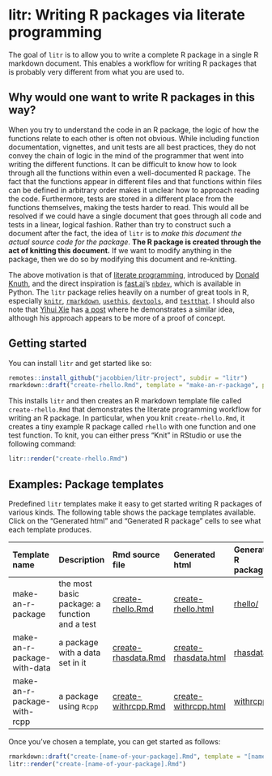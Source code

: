 
<!-- README.md is generated from README.Rmd. Please edit that file -->

# litr: Writing R packages via literate programming

<!-- badges: start -->
<!-- badges: end -->

The goal of `litr` is to allow you to write a complete R package in a
single R markdown document. This enables a workflow for writing R
packages that is probably very different from what you are used to.

## Why would one want to write R packages in this way?

When you try to understand the code in an R package, the logic of how
the functions relate to each other is often not obvious. While including
function documentation, vignettes, and unit tests are all best
practices, they do not convey the chain of logic in the mind of the
programmer that went into writing the different functions. It can be
difficult to know how to look through all the functions within even a
well-documented R package. The fact that the functions appear in
different files and that functions within files can be defined in
arbitrary order makes it unclear how to approach reading the code.
Furthermore, tests are stored in a different place from the functions
themselves, making the tests harder to read. This would all be resolved
if we could have a single document that goes through all code and tests
in a linear, logical fashion. Rather than try to construct such a
document after the fact, the idea of `litr` is to *make this document
the actual source code for the package*. **The R package is created
through the act of knitting this document.** If we want to modify
anything in the package, then we do so by modifying this document and
re-knitting.

The above motivation is that of [literate
programming](https://en.wikipedia.org/wiki/Literate_programming),
introduced by [Donald
Knuth](https://www-cs-faculty.stanford.edu/~knuth/), and the direct
inspiration is [fast.ai](https://www.fast.ai/about/)’s
[`nbdev`](https://nbdev.fast.ai/), which is available in Python. The
`litr` package relies heavily on a number of great tools in R,
especially [`knitr`](https://yihui.org/knitr/),
[`rmarkdown`](https://rmarkdown.rstudio.com/docs/index.html),
[`usethis`](https://usethis.r-lib.org/),
[`devtools`](https://devtools.r-lib.org/), and
[`testthat`](https://testthat.r-lib.org/). I should also note that
[Yihui Xie](https://yihui.org/en/) has [a post](https://yihui.org/rlp/)
where he demonstrates a similar idea, although his approach appears to
be more of a proof of concept.

## Getting started

You can install `litr` and get started like so:

``` r
remotes::install_github("jacobbien/litr-project", subdir = "litr")
rmarkdown::draft("create-rhello.Rmd", template = "make-an-r-package", package = "litr")
```

This installs `litr` and then creates an R markdown template file called
`create-rhello.Rmd` that demonstrates the literate programming workflow
for writing an R package. In particular, when you knit
`create-rhello.Rmd`, it creates a tiny example R package called `rhello`
with one function and one test function. To knit, you can either press
“Knit” in RStudio or use the following command:

``` r
litr::render("create-rhello.Rmd")
```

## Examples: Package templates

Predefined `litr` templates make it easy to get started writing R
packages of various kinds. The following table shows the package
templates available. Click on the “Generated html” and “Generated R
package” cells to see what each template produces.

| Template name               | Description                                   | Rmd source file                                                                                                                     | Generated html                                                                                                                                                       | Generated R package                                                                                            |
|:----------------------------|:----------------------------------------------|:------------------------------------------------------------------------------------------------------------------------------------|:---------------------------------------------------------------------------------------------------------------------------------------------------------------------|:---------------------------------------------------------------------------------------------------------------|
| make-an-r-package           | the most basic package: a function and a test | [create-rhello.Rmd](https://github.com/jacobbien/litr-project/tree/main/examples/make-an-r-package/create-rhello.Rmd)               | [create-rhello.html](https://htmlpreview.github.io/?https://github.com/jacobbien/litr-project/tree/main/examples/make-an-r-package/create-rhello.html)               | [rhello/](https://github.com/jacobbien/litr-project/tree/main/examples/make-an-r-package/rhello)               |
| make-an-r-package-with-data | a package with a data set in it               | [create-rhasdata.Rmd](https://github.com/jacobbien/litr-project/tree/main/examples/make-an-r-package-with-data/create-rhasdata.Rmd) | [create-rhasdata.html](https://htmlpreview.github.io/?https://github.com/jacobbien/litr-project/tree/main/examples/make-an-r-package-with-data/create-rhasdata.html) | [rhasdata/](https://github.com/jacobbien/litr-project/tree/main/examples/make-an-r-package-with-data/rhasdata) |
| make-an-r-package-with-rcpp | a package using `Rcpp`                        | [create-withrcpp.Rmd](https://github.com/jacobbien/litr-project/tree/main/examples/make-an-r-package-with-rcpp/create-withrcpp.Rmd) | [create-withrcpp.html](https://htmlpreview.github.io/?https://github.com/jacobbien/litr-project/tree/main/examples/make-an-r-package-with-rcpp/create-withrcpp.html) | [withrcpp/](https://github.com/jacobbien/litr-project/tree/main/examples/make-an-r-package-with-rcpp/withrcpp) |

Once you’ve chosen a template, you can get started as follows:

``` r
rmarkdown::draft("create-[name-of-your-package].Rmd", template = "[name-of-template]", package = "litr")
litr::render("create-[name-of-your-package].Rmd")
```
